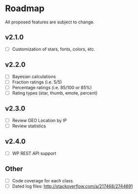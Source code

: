 # Roadmap

All proposed features are subject to change.

## v2.1.0
- [ ] Customization of stars, fonts, colors, etc.

## v2.2.0
- [ ] Bayesian calculations
- [ ] Fraction ratings (i.e. 5/5)
- [ ] Percentage ratings (i.e. 85/100 or 85%)
- [ ] Rating types (star, thumb, emote, percent)

## v2.3.0
- [ ] Review GEO Location by IP
- [ ] Review statistics

## v2.4.0
- [ ] WP REST API support

## Other

- [ ] Code coverage for each class
- [ ] Dated log files: http://stackoverflow.com/a/217468/2744691
